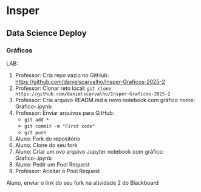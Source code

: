 # Insper

## Data Science Deploy

### Gráficos

LAB:

1. Professor: Cria repo vazio no GitHub: https://github.com/danielscarvalho/Insper-Graficos-2025-2
1. Professor: Clonar reto local:
   ```git clone https://github.com/danielscarvalho/Insper-Graficos-2025-2```
1. Professor: Cria arquivo READM.md e novo notebook com gráfico nome: Grafico-<INICIAIS>.ipynb
1. Professor: Enviar arquivos para GitHub:
   - ```git add *```
   - ```git commit -m "First code"```
   - ```git push```
1. Aluno: Fork do repositório
3. Aluno: Clone do seu fork
4. Aluno: Criar um ovo arquivo Jupyter notebook com gráfico: Grafico-<INICIAIS>.ipynb
5. Aluno: Pedir um Pool Request
6. Professor: Aceitar o Pool Request

Aluno, enviar o link do seu fork na atividade 2 do Blackboard
